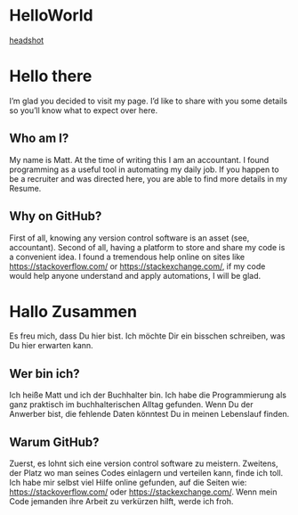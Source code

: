 # HelloWorld

[headshot](GitHubPhoto1.JPG)

# Hello there
I’m glad you decided to visit my page. I’d like to share with you some details so you’ll know what to expect over here.
## Who am I?
My name is Matt. At the time of writing this I am an accountant. I found programming as a useful tool in automating my daily job. If you happen to be a recruiter and was directed here, you are able to find more details in my Resume.
## Why on GitHub?
First of all, knowing any version control software is an asset (see, accountant). Second of all, having a platform to store and share my code is a convenient idea. I found a tremendous help online on sites like https://stackoverflow.com/ or https://stackexchange.com/, if my code would help anyone understand and apply automations, I will be glad. 


# Hallo Zusammen
Es freu mich, dass Du hier bist. Ich möchte Dir ein bisschen schreiben, was Du hier erwarten kann.
## Wer bin ich?
Ich heiße Matt und ich der Buchhalter bin. Ich habe die Programmierung als ganz praktisch im buchhalterischen Alltag gefunden. Wenn Du der Anwerber bist, die fehlende Daten könntest Du in meinen Lebenslauf finden.
## Warum GitHub?
Zuerst, es lohnt sich eine version control software zu meistern. Zweitens, der Platz wo man seines Codes einlagern und verteilen kann, finde ich toll. Ich habe mir selbst viel Hilfe online gefunden, auf die Seiten wie: https://stackoverflow.com/ oder https://stackexchange.com/. Wenn mein Code jemanden ihre Arbeit zu verkürzen hilft, werde ich froh.
